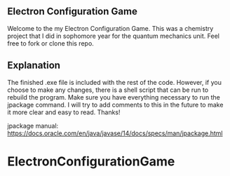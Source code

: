 ## Electron Configuration Game

Welcome to the my Electron Configuration Game. This was a chemistry project that I did in sophomore year for the quantum mechanics unit. Feel free to fork or clone this repo.

## Explanation

The finished .exe file is included with the rest of the code. However, if you choose to make any changes, there is a shell script that can be run to rebuild the program. Make sure you have everything necessary to run the jpackage command. I will try to add comments to this in the future to make it more clear and easy to read. Thanks!

jpackage manual: https://docs.oracle.com/en/java/javase/14/docs/specs/man/jpackage.html
# ElectronConfigurationGame
